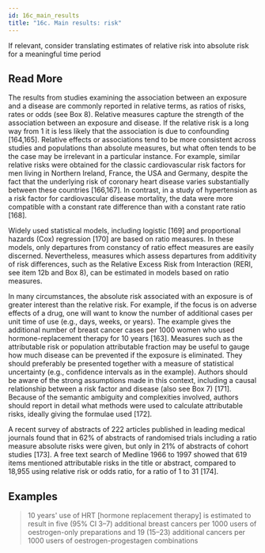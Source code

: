 ```yaml
---
id: 16c_main_results
title: "16c. Main results: risk"
---
```

If relevant, consider translating estimates of relative risk into absolute risk for a meaningful time period


## Read More

The results from studies examining the association between an exposure and a disease are commonly reported in relative terms, as ratios of risks, rates or odds (see Box 8). Relative measures capture the strength of the association between an exposure and disease. If the relative risk is a long way from 1 it is less likely that the association is due to confounding [164,165]. Relative effects or associations tend to be more consistent across studies and populations than absolute measures, but what often tends to be the case may be irrelevant in a particular instance. For example, similar relative risks were obtained for the classic cardiovascular risk factors for men living in Northern Ireland, France, the USA and Germany, despite the fact that the underlying risk of coronary heart disease varies substantially between these countries [166,167]. In contrast, in a study of hypertension as a risk factor for cardiovascular disease mortality, the data were more compatible with a constant rate difference than with a constant rate ratio [168].

Widely used statistical models, including logistic [169] and proportional hazards (Cox) regression [170] are based on ratio measures. In these models, only departures from constancy of ratio effect measures are easily discerned. Nevertheless, measures which assess departures from additivity of risk differences, such as the Relative Excess Risk from Interaction (RERI, see item 12b and Box 8), can be estimated in models based on ratio measures.

In many circumstances, the absolute risk associated with an exposure is of greater interest than the relative risk. For example, if the focus is on adverse effects of a drug, one will want to know the number of additional cases per unit time of use (e.g., days, weeks, or years). The example gives the additional number of breast cancer cases per 1000 women who used hormone-replacement therapy for 10 years [163]. Measures such as the attributable risk or population attributable fraction may be useful to gauge how much disease can be prevented if the exposure is eliminated. They should preferably be presented together with a measure of statistical uncertainty (e.g., confidence intervals as in the example). Authors should be aware of the strong assumptions made in this context, including a causal relationship between a risk factor and disease (also see Box 7) [171]. Because of the semantic ambiguity and complexities involved, authors should report in detail what methods were used to calculate attributable risks, ideally giving the formulae used [172].

A recent survey of abstracts of 222 articles published in leading medical journals found that in 62% of abstracts of randomised trials including a ratio measure absolute risks were given, but only in 21% of abstracts of cohort studies [173]. A free text search of Medline 1966 to 1997 showed that 619 items mentioned attributable risks in the title or abstract, compared to 18,955 using relative risk or odds ratio, for a ratio of 1 to 31 [174].

## Examples

> 10 years' use of HRT [hormone replacement therapy] is estimated to result in five (95% CI 3–7) additional breast cancers per 1000 users of oestrogen-only preparations and 19 (15–23) additional cancers per 1000 users of oestrogen-progestagen combinations